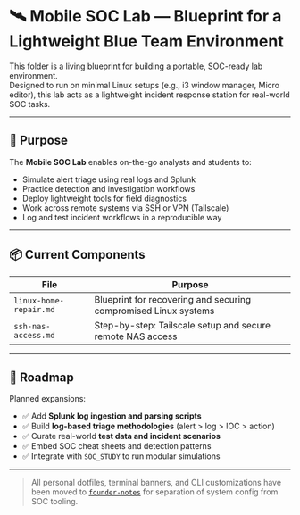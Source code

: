 # 🛰️ Mobile SOC Lab — Blueprint for a Lightweight Blue Team Environment

This folder is a living blueprint for building a portable, SOC-ready lab environment.  
Designed to run on minimal Linux setups (e.g., i3 window manager, Micro editor), this lab acts as a lightweight incident response station for real-world SOC tasks.

---

## 🎯 Purpose

The **Mobile SOC Lab** enables on-the-go analysts and students to:

- Simulate alert triage using real logs and Splunk
- Practice detection and investigation workflows
- Deploy lightweight tools for field diagnostics
- Work across remote systems via SSH or VPN (Tailscale)
- Log and test incident workflows in a reproducible way

---

## 📦 Current Components

| File                     | Purpose                                                   |
| ------------------------ | --------------------------------------------------------- |
| `linux-home-repair.md`   | Blueprint for recovering and securing compromised Linux systems |
| `ssh-nas-access.md`      | Step-by-step: Tailscale setup and secure remote NAS access |

---

## 🔮 Roadmap

Planned expansions:

- ✅ Add **Splunk log ingestion and parsing scripts**
- ✅ Build **log-based triage methodologies** (alert > log > IOC > action)
- ✅ Curate real-world **test data and incident scenarios**
- ✅ Embed SOC cheat sheets and detection patterns
- ✅ Integrate with `SOC_STUDY` to run modular simulations

---

> All personal dotfiles, terminal banners, and CLI customizations have been moved to [`founder-notes`](https://github.com/00rders/founder-notes) for separation of system config from SOC tooling.
